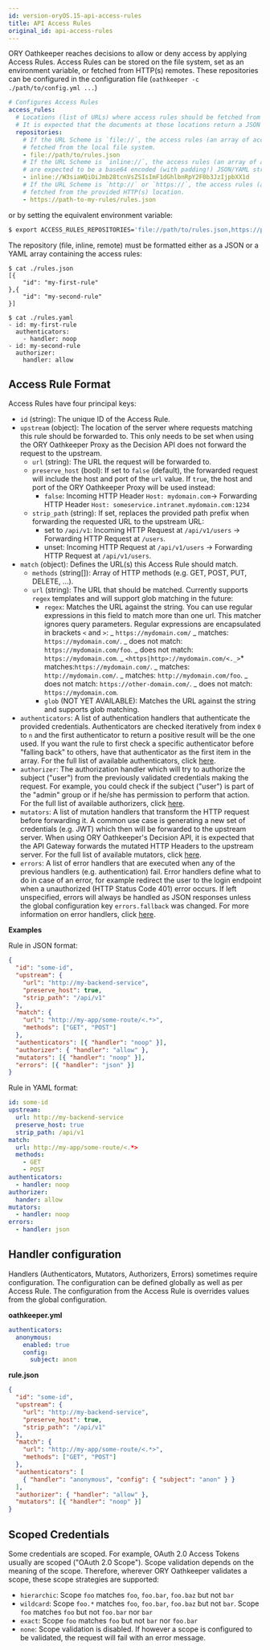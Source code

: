 ```yaml
---
id: version-oryOS.15-api-access-rules
title: API Access Rules
original_id: api-access-rules
---
```


ORY Oathkeeper reaches decisions to allow or deny access by applying Access
Rules. Access Rules can be stored on the file system, set as an environment
variable, or fetched from HTTP(s) remotes. These repositories can be configured
in the configuration file (`oathkeeper -c ./path/to/config.yml ...`)

```yaml
# Configures Access Rules
access_rules:
  # Locations (list of URLs) where access rules should be fetched from on boot.
  # It is expected that the documents at those locations return a JSON or YAML Array containing ORY Oathkeeper Access Rules.
  repositories:
    # If the URL Scheme is `file://`, the access rules (an array of access rules is expected) will be
    # fetched from the local file system.
    - file://path/to/rules.json
    # If the URL Scheme is `inline://`, the access rules (an array of access rules is expected)
    # are expected to be a base64 encoded (with padding!) JSON/YAML string (base64_encode(`[{"id":"foo-rule","authenticators":[....]}]`)):
    - inline://W3siaWQiOiJmb28tcnVsZSIsImF1dGhlbnRpY2F0b3JzIjpbXX1d
    # If the URL Scheme is `http://` or `https://`, the access rules (an array of access rules is expected) will be
    # fetched from the provided HTTP(s) location.
    - https://path-to-my-rules/rules.json
```

or by setting the equivalent environment variable:

```bash
$ export ACCESS_RULES_REPOSITORIES='file://path/to/rules.json,https://path-to-my-rules/rules.json,inline://W3siaWQiOiJmb28tcnVsZSIsImF1dGhlbnRpY2F0b3JzIjpbXX1d'
```

The repository (file, inline, remote) must be formatted either as a JSON or a
YAML array containing the access rules:

```shell
$ cat ./rules.json
[{
    "id": "my-first-rule"
},{
    "id": "my-second-rule"
}]

$ cat ./rules.yaml
- id: my-first-rule
  authenticators:
    - handler: noop
- id: my-second-rule
  authorizer:
    handler: allow
```

## Access Rule Format

Access Rules have four principal keys:

- `id` (string): The unique ID of the Access Rule.
- `upstream` (object): The location of the server where requests matching this
  rule should be forwarded to. This only needs to be set when using the ORY
  Oathkeeper Proxy as the Decision API does not forward the request to the
  upstream.
  - `url` (string): The URL the request will be forwarded to.
  - `preserve_host` (bool): If set to `false` (default), the forwarded request
    will include the host and port of the `url` value. If `true`, the host and
    port of the ORY Oathkeeper Proxy will be used instead:
    - `false`: Incoming HTTP Header `Host: mydomain.com`-> Forwarding HTTP
      Header `Host: someservice.intranet.mydomain.com:1234`
  - `strip_path` (string): If set, replaces the provided path prefix when
    forwarding the requested URL to the upstream URL:
    - set to `/api/v1`: Incoming HTTP Request at `/api/v1/users` -> Forwarding
      HTTP Request at `/users`.
    - unset: Incoming HTTP Request at `/api/v1/users` -> Forwarding HTTP Request
      at `/api/v1/users`.
- `match` (object): Defines the URL(s) this Access Rule should match.
  - `methods` (string[]): Array of HTTP methods (e.g. GET, POST, PUT, DELETE,
    ...).
  - `url` (string): The URL that should be matched. Currently supports `regex`
    templates and will support glob matching in the future:
    - `regex`: Matches the URL against the string. You can use regular
      expressions in this field to match more than one url. This matcher ignores
      query parameters. Regular expressions are encapsulated in brackets `<` and
      `>`: _ `https://mydomain.com/` _ matches: `https://mydomain.com/`. _ does
      not match: `https://mydomain.com/foo`. _ does not match:
      `https://mydomain.com`. _
      `<https|http>://mydomain.com/<._>`* matches:`https://mydomain.com/`. _
      matches: `http://mydomain.com/`. _ matches: `http://mydomain.com/foo`. _
      does not match: `https://other-domain.com/`. _ does not match:
      `https://mydomain.com`.
    - `glob` (NOT YET AVAILABLE): Matches the URL against the string and
      supports glob matching.
- `authenticators`: A list of authentication handlers that authenticate the
  provided credentials. Authenticators are checked iteratively from index `0` to
  `n` and the first authenticator to return a positive result will be the one
  used. If you want the rule to first check a specific authenticator before
  "falling back" to others, have that authenticator as the first item in the
  array. For the full list of available authenticators, click
  [here](pipeline/authn.md).
- `authorizer`: The authorization handler which will try to authorize the
  subject ("user") from the previously validated credentials making the request.
  For example, you could check if the subject ("user") is part of the "admin"
  group or if he/she has permission to perform that action. For the full list of
  available authorizers, click [here](pipeline/authz.md).
- `mutators`: A list of mutation handlers that transform the HTTP request before
  forwarding it. A common use case is generating a new set of credentials (e.g.
  JWT) which then will be forwarded to the upstream server. When using ORY
  Oathkeeper's Decision API, it is expected that the API Gateway forwards the
  mutated HTTP Headers to the upstream server. For the full list of available
  mutators, click [here](pipeline/mutator.md).
- `errors`: A list of error handlers that are executed when any of the previous
  handlers (e.g. authentication) fail. Error handlers define what to do in case
  of an error, for example redirect the user to the login endpoint when a
  unauthorized (HTTP Status Code 401) error occurs. If left unspecified, errors
  will always be handled as JSON responses unless the global configuration key
  `errors.fallback` was changed. For more information on error handlers, click
  [here](pipeline/error.md).

**Examples**

Rule in JSON format:

```json
{
  "id": "some-id",
  "upstream": {
    "url": "http://my-backend-service",
    "preserve_host": true,
    "strip_path": "/api/v1"
  },
  "match": {
    "url": "http://my-app/some-route/<.*>",
    "methods": ["GET", "POST"]
  },
  "authenticators": [{ "handler": "noop" }],
  "authorizer": { "handler": "allow" },
  "mutators": [{ "handler": "noop" }],
  "errors": [{ "handler": "json" }]
}
```

Rule in YAML format:

```yaml
id: some-id
upstream:
  url: http://my-backend-service
  preserve_host: true
  strip_path: /api/v1
match:
  url: http://my-app/some-route/<.*>
  methods:
    - GET
    - POST
authenticators:
  - handler: noop
authorizer:
  hander: allow
mutators:
  - handler: noop
errors:
  - handler: json
```

## Handler configuration

Handlers (Authenticators, Mutators, Authorizers, Errors) sometimes require
configuration. The configuration can be defined globally as well as per Access
Rule. The configuration from the Access Rule is overrides values from the global
configuration.

**oathkeeper.yml**

```yaml
authenticators:
  anonymous:
    enabled: true
    config:
      subject: anon
```

**rule.json**

```json
{
  "id": "some-id",
  "upstream": {
    "url": "http://my-backend-service",
    "preserve_host": true,
    "strip_path": "/api/v1"
  },
  "match": {
    "url": "http://my-app/some-route/<.*>",
    "methods": ["GET", "POST"]
  },
  "authenticators": [
    { "handler": "anonymous", "config": { "subject": "anon" } }
  ],
  "authorizer": { "handler": "allow" },
  "mutators": [{ "handler": "noop" }]
}
```

## Scoped Credentials

Some credentials are scoped. For example, OAuth 2.0 Access Tokens usually are
scoped ("OAuth 2.0 Scope"). Scope validation depends on the meaning of the
scope. Therefore, wherever ORY Oathkeeper validates a scope, these scope
strategies are supported:

- `hierarchic`: Scope `foo` matches `foo`, `foo.bar`, `foo.baz` but not `bar`
- `wildcard`: Scope `foo.*` matches `foo`, `foo.bar`, `foo.baz` but not `bar`.
  Scope `foo` matches `foo` but not `foo.bar` nor `bar`
- `exact`: Scope `foo` matches `foo` but not `bar` nor `foo.bar`
- `none`: Scope validation is disabled. If however a scope is configured to be
  validated, the request will fail with an error message.
